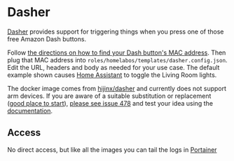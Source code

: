 # Dasher

[Dasher](https://github.com/maddox/dasher) provides support for triggering things when you press one of those free Amazon Dash buttons.

Follow [the directions on how to find your Dash button's MAC address](https://github.com/maddox/dasher#find-dash-button). Then plug that MAC address into `roles/homelabos/templates/dasher.config.json`. Edit the URL, headers and body as needed for your use case. The default example shown causes [Home Assistant](/software/homeassistant) to toggle the Living Room lights.

The docker image comes from [hijinx/dasher](https://hub.docker.com/r/hijinx/dasher) 
and currently does not support arm devices. 
If you are aware of a suitable substitution or replacement ([good place to start](https://hub.docker.com/search?q=dasher&type=image&architecture=arm%2Carm64)),
 [please see issue 478](https://gitlab.com/NickBusey/HomelabOS/-/issues/478) 
and test your idea using the [documentation](https://homelabos.com/docs/development/adding_services/).

## Access

No direct access, but like all the images you can tail the logs in [Portainer](/software/portainer)
